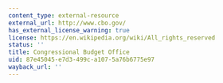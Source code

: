 ```yaml
---
content_type: external-resource
external_url: http://www.cbo.gov/
has_external_license_warning: true
license: https://en.wikipedia.org/wiki/All_rights_reserved
status: ''
title: Congressional Budget Office
uid: 87e45045-e7d3-499c-a107-5a76b6775e97
wayback_url: ''
---
```

